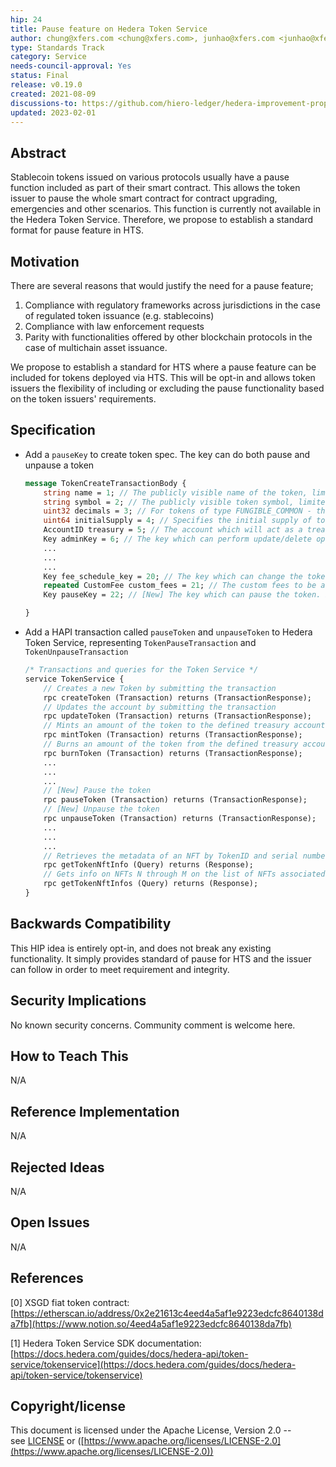 ```yaml
---
hip: 24
title: Pause feature on Hedera Token Service
author: chung@xfers.com <chung@xfers.com>, junhao@xfers.com <junhao@xfers.com>, zhikai@xfers.com <zhikai@xfers.com>
type: Standards Track
category: Service
needs-council-approval: Yes
status: Final
release: v0.19.0
created: 2021-08-09
discussions-to: https://github.com/hiero-ledger/hedera-improvement-proposals/discussions/126
updated: 2023-02-01
---
```


## **Abstract**

Stablecoin tokens issued on various protocols usually have a pause function included as part of their smart contract. This allows the token issuer to pause the whole smart contract for contract upgrading, emergencies and other scenarios. This function is currently not available in the Hedera Token Service. Therefore, we propose to establish a standard format for pause feature in HTS. 

## **Motivation**

There are several reasons that would justify the need for a pause feature;

1. Compliance with regulatory frameworks across jurisdictions in the case of regulated token issuance (e.g. stablecoins)
2. Compliance with law enforcement requests
3. Parity with functionalities offered by other blockchain protocols in the case of multichain asset issuance.

We propose to establish a standard for HTS where a pause feature can be included for tokens deployed via HTS. This will be opt-in and allows token issuers the flexibility of including or excluding the pause functionality based on the token issuers' requirements. 

## **Specification**

- Add a `pauseKey` to create token spec. The key can do both pause and unpause a token

    ```protobuf
    message TokenCreateTransactionBody {
        string name = 1; // The publicly visible name of the token, limited to a UTF-8 encoding of length <tt>tokens.maxSymbolUtf8Bytes</tt>.
        string symbol = 2; // The publicly visible token symbol, limited to a UTF-8 encoding of length <tt>tokens.maxTokenNameUtf8Bytes</tt>.
        uint32 decimals = 3; // For tokens of type FUNGIBLE_COMMON - the number of decimal places a token is divisible by. For tokens of type NON_FUNGIBLE_UNIQUE - value must be 0
        uint64 initialSupply = 4; // Specifies the initial supply of tokens to be put in circulation. The initial supply is sent to the Treasury Account. The supply is in the lowest denomination possible. In the case for NON_FUNGIBLE_UNIQUE Type the value must be 0
        AccountID treasury = 5; // The account which will act as a treasury for the token. This account will receive the specified initial supply or the newly minted NFTs in the case for NON_FUNGIBLE_UNIQUE Type
        Key adminKey = 6; // The key which can perform update/delete operations on the token. If empty, the token can be perceived as immutable (not being able to be updated/deleted)
        ...
        ...
        ...
        Key fee_schedule_key = 20; // The key which can change the token's custom fee schedule; must sign a TokenFeeScheduleUpdate transaction
        repeated CustomFee custom_fees = 21; // The custom fees to be assessed during a CryptoTransfer that transfers units of this token
        Key pauseKey = 22; // [New] The key which can pause the token. If empty, pause is not possible

    }
    ```

- Add a HAPI transaction called `pauseToken` and `unpauseToken` to Hedera Token Service, representing `TokenPauseTransaction` and `TokenUnpauseTransaction`

    ```protobuf
    /* Transactions and queries for the Token Service */
    service TokenService {
        // Creates a new Token by submitting the transaction
        rpc createToken (Transaction) returns (TransactionResponse);
        // Updates the account by submitting the transaction
        rpc updateToken (Transaction) returns (TransactionResponse);
        // Mints an amount of the token to the defined treasury account
        rpc mintToken (Transaction) returns (TransactionResponse);
        // Burns an amount of the token from the defined treasury account
        rpc burnToken (Transaction) returns (TransactionResponse);
    	...
    	...
		...
    	// [New] Pause the token
        rpc pauseToken (Transaction) returns (TransactionResponse);
    	// [New] Unpause the token
        rpc unpauseToken (Transaction) returns (TransactionResponse);
    	...
    	...
    	...
    	// Retrieves the metadata of an NFT by TokenID and serial number
        rpc getTokenNftInfo (Query) returns (Response);
        // Gets info on NFTs N through M on the list of NFTs associated with a given Token of type NON_FUNGIBLE
        rpc getTokenNftInfos (Query) returns (Response);
    }
    ```

## **Backwards Compatibility**

This HIP idea is entirely opt-in, and does not break any existing functionality. It simply provides standard of pause for HTS and the issuer can follow in order to meet requirement and integrity.

## **Security Implications**

No known security concerns. Community comment is welcome here.

## **How to Teach This**

N/A

## **Reference Implementation**

N/A

## **Rejected Ideas**

N/A

## **Open Issues**

N/A

## **References**

[0] XSGD fiat token contract: [https://etherscan.io/address/0x2e21613c4eed4a5af1e9223edcfc8640138da7fb](https://www.notion.so/4eed4a5af1e9223edcfc8640138da7fb)

[1] Hedera Token Service SDK documentation: 
[https://docs.hedera.com/guides/docs/hedera-api/token-service/tokenservice](https://docs.hedera.com/guides/docs/hedera-api/token-service/tokenservice)

## **Copyright/license**

This document is licensed under the Apache License, Version 2.0 -- see [LICENSE](https://github.com/hashgraph/hedera-improvement-proposal/LICENSE) or ([https://www.apache.org/licenses/LICENSE-2.0](https://www.apache.org/licenses/LICENSE-2.0))
